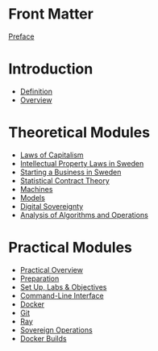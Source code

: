 # Front Matter

[Preface](./preface.md)

# Introduction

* [Definition](./definition.md)
* [Overview](./overview.md)

# Theoretical Modules

* [Laws of Capitalism](./lawsOfCapitalism.md)
* [Intellectual Property Laws in Sweden](./ipLawsInSweden.md)
* [Starting a Business in Sweden](./businessInSweden.md)
* [Statistical Contract Theory](./statisticalContractTheory.md)
* [Machines](./machine.md)
* [Models](./model.md)
* [Digital Sovereignty](./digitalsov.md)
* [Analysis of Algorithms and Operations](./AoA_DPRAM.md)

# Practical Modules 

* [Practical Overview](overviewPracticals.md)
* [Preparation](./preparation.md)
* [Set Up, Labs & Objectives](./setup.md)
* [Command-Line Interface](./cli.md)
* [Docker](./docker.md)
* [Git](./git.md)
* [Ray](./ray.md)
* [Sovereign Operations](sovops.md)
* [Docker Builds](./docker-ray-dev.md)

<!---
--->

<!--


### THM.3

-->

